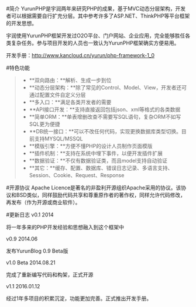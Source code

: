 #简介
YurunPHP是宇润两年来研究PHP的成果，基于MVC动态分层架构，开发者可以根据需要自行扩充分层。其中参考许多了ASP.NET、ThinkPHP等平台框架的开发思想。

宇润使用YurunPHP框架开发过O2O平台、门户网站、企业应用，完全能够胜任各类复杂任务。参与项目开发的人员也一致认为YurunPHP框架确实方便易用。

开发手册：http://www.kancloud.cn/yurun/php-framework-1_0

#特色功能

> * **双向路由：**解析、生成一步到位
> * **动态分层架构：**除了常见的Control、Model、View，开发者还可通过配置文件自定义分层
> * **多入口：**满足各类开发者的需要
> * **API接口开发：**支持直接返回包括json、xml等格式的各类数据
> * **简单ORM：**单表增删改查不需要写SQL语句，复杂ORM不如写SQL更为便捷
> * **DB统一接口：**可以不改任何代码，实现更换数据库类型切换。目前支持MYSQL/MSSQL
> * **模版引擎：**方便不懂PHP的设计人员制作页面模版
> * **插件机制：**支持在系统中埋下事件，以便开发插件扩展
> * **数据验证：**不仅有数据验证类，而且model支持自动验证
> * **其它：**缓存、配置、数据库、错误日志记录、多语言支持、Session、Cookie、Request、Response

#开源协议
Apache Licence是著名的非盈利开源组织Apache采用的协议。该协议和BSD类似，同样鼓励代码共享和尊重原作者的著作权，同样允许代码修改，再发布（作为开源或商业软件）。

#更新日志
v0.1 2014

将一年多来的PHP开发经验和思想融入到这个框架中

v0.9 2014.06

发布YurunBlog 0.9 Beta版

v1.0 Beta 2014.08.21

完成了重新编写代码和构架，正式开源

v1.1 2016.01.12

经过1年多项目的积累沉淀，功能更加完善。正式推出开发手册。